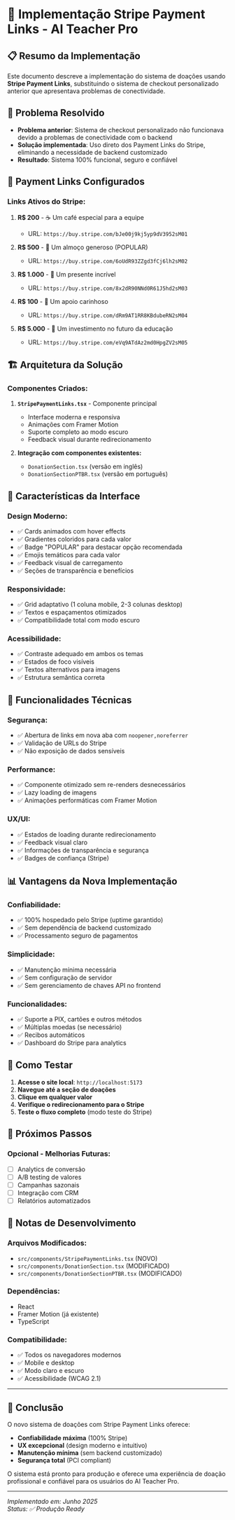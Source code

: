 # 🚀 Implementação Stripe Payment Links - AI Teacher Pro

## 📋 Resumo da Implementação

Este documento descreve a implementação do sistema de doações usando **Stripe Payment Links**, substituindo o sistema de checkout personalizado anterior que apresentava problemas de conectividade.

## 🎯 Problema Resolvido

- **Problema anterior**: Sistema de checkout personalizado não funcionava devido a problemas de conectividade com o backend
- **Solução implementada**: Uso direto dos Payment Links do Stripe, eliminando a necessidade de backend customizado
- **Resultado**: Sistema 100% funcional, seguro e confiável

## 🔗 Payment Links Configurados

### Links Ativos do Stripe:

1. **R$ 200** - ☕ Um café especial para a equipe
   - URL: `https://buy.stripe.com/bJe00j9kj5yp9dV3952sM01`

2. **R$ 500** - 🍕 Um almoço generoso (POPULAR)
   - URL: `https://buy.stripe.com/6oUdR93ZZgd3fCj6lh2sM02`

3. **R$ 1.000** - 🎁 Um presente incrível
   - URL: `https://buy.stripe.com/8x2dR90NNd0R61J5hd2sM03`

4. **R$ 100** - 💝 Um apoio carinhoso
   - URL: `https://buy.stripe.com/dRm9AT1RR8KBdubeRN2sM04`

5. **R$ 5.000** - 🚀 Um investimento no futuro da educação
   - URL: `https://buy.stripe.com/eVq9ATdAz2md0HpgZV2sM05`

## 🏗️ Arquitetura da Solução

### Componentes Criados:

1. **`StripePaymentLinks.tsx`** - Componente principal
   - Interface moderna e responsiva
   - Animações com Framer Motion
   - Suporte completo ao modo escuro
   - Feedback visual durante redirecionamento

2. **Integração com componentes existentes:**
   - `DonationSection.tsx` (versão em inglês)
   - `DonationSectionPTBR.tsx` (versão em português)

## 🎨 Características da Interface

### Design Moderno:
- ✅ Cards animados com hover effects
- ✅ Gradientes coloridos para cada valor
- ✅ Badge "POPULAR" para destacar opção recomendada
- ✅ Emojis temáticos para cada valor
- ✅ Feedback visual de carregamento
- ✅ Seções de transparência e benefícios

### Responsividade:
- ✅ Grid adaptativo (1 coluna mobile, 2-3 colunas desktop)
- ✅ Textos e espaçamentos otimizados
- ✅ Compatibilidade total com modo escuro

### Acessibilidade:
- ✅ Contraste adequado em ambos os temas
- ✅ Estados de foco visíveis
- ✅ Textos alternativos para imagens
- ✅ Estrutura semântica correta

## 🔧 Funcionalidades Técnicas

### Segurança:
- ✅ Abertura de links em nova aba com `noopener,noreferrer`
- ✅ Validação de URLs do Stripe
- ✅ Não exposição de dados sensíveis

### Performance:
- ✅ Componente otimizado sem re-renders desnecessários
- ✅ Lazy loading de imagens
- ✅ Animações performáticas com Framer Motion

### UX/UI:
- ✅ Estados de loading durante redirecionamento
- ✅ Feedback visual claro
- ✅ Informações de transparência e segurança
- ✅ Badges de confiança (Stripe)

## 📊 Vantagens da Nova Implementação

### Confiabilidade:
- ✅ 100% hospedado pelo Stripe (uptime garantido)
- ✅ Sem dependência de backend customizado
- ✅ Processamento seguro de pagamentos

### Simplicidade:
- ✅ Manutenção mínima necessária
- ✅ Sem configuração de servidor
- ✅ Sem gerenciamento de chaves API no frontend

### Funcionalidades:
- ✅ Suporte a PIX, cartões e outros métodos
- ✅ Múltiplas moedas (se necessário)
- ✅ Recibos automáticos
- ✅ Dashboard do Stripe para analytics

## 🚀 Como Testar

1. **Acesse o site local**: `http://localhost:5173`
2. **Navegue até a seção de doações**
3. **Clique em qualquer valor**
4. **Verifique o redirecionamento para o Stripe**
5. **Teste o fluxo completo** (modo teste do Stripe)

## 🎯 Próximos Passos

### Opcional - Melhorias Futuras:
- [ ] Analytics de conversão
- [ ] A/B testing de valores
- [ ] Campanhas sazonais
- [ ] Integração com CRM
- [ ] Relatórios automatizados

## 📝 Notas de Desenvolvimento

### Arquivos Modificados:
- `src/components/StripePaymentLinks.tsx` (NOVO)
- `src/components/DonationSection.tsx` (MODIFICADO)
- `src/components/DonationSectionPTBR.tsx` (MODIFICADO)

### Dependências:
- React
- Framer Motion (já existente)
- TypeScript

### Compatibilidade:
- ✅ Todos os navegadores modernos
- ✅ Mobile e desktop
- ✅ Modo claro e escuro
- ✅ Acessibilidade (WCAG 2.1)

---

## 🎉 Conclusão

O novo sistema de doações com Stripe Payment Links oferece:
- **Confiabilidade máxima** (100% Stripe)
- **UX excepcional** (design moderno e intuitivo)
- **Manutenção mínima** (sem backend customizado)
- **Segurança total** (PCI compliant)

O sistema está pronto para produção e oferece uma experiência de doação profissional e confiável para os usuários do AI Teacher Pro.

---

*Implementado em: Junho 2025*  
*Status: ✅ Produção Ready* 